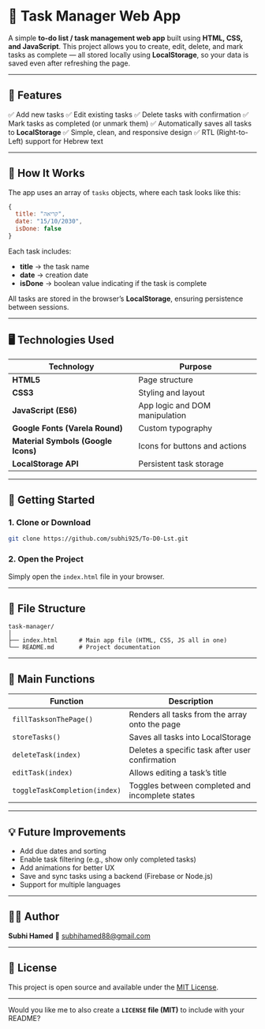 

# 📝 Task Manager Web App

A simple **to-do list / task management web app** built using **HTML, CSS, and JavaScript**.
This project allows you to create, edit, delete, and mark tasks as complete — all stored locally using **LocalStorage**, so your data is saved even after refreshing the page.

---

## 🌟 Features

✅ Add new tasks
✅ Edit existing tasks
✅ Delete tasks with confirmation
✅ Mark tasks as completed (or unmark them)
✅ Automatically saves all tasks to **LocalStorage**
✅ Simple, clean, and responsive design
✅ RTL (Right-to-Left) support for Hebrew text

---

## 🧠 How It Works

The app uses an array of `tasks` objects, where each task looks like this:

```js
{
  title: "קריאה",
  date: "15/10/2030",
  isDone: false
}
```

Each task includes:

* **title** → the task name
* **date** → creation date
* **isDone** → boolean value indicating if the task is complete

All tasks are stored in the browser’s **LocalStorage**, ensuring persistence between sessions.

---

## 🖥️ Technologies Used

| Technology                          | Purpose                        |
| ----------------------------------- | ------------------------------ |
| **HTML5**                           | Page structure                 |
| **CSS3**                            | Styling and layout             |
| **JavaScript (ES6)**                | App logic and DOM manipulation |
| **Google Fonts (Varela Round)**     | Custom typography              |
| **Material Symbols (Google Icons)** | Icons for buttons and actions  |
| **LocalStorage API**                | Persistent task storage        |

---

## 🚀 Getting Started

### 1. Clone or Download

```bash
git clone https://github.com/subhi925/To-D0-Lst.git
```

### 2. Open the Project

Simply open the `index.html` file in your browser.

---

## 📂 File Structure

```
task-manager/
│
├── index.html      # Main app file (HTML, CSS, JS all in one)
└── README.md       # Project documentation
```

---

## 🧩 Main Functions

| Function                      | Description                                     |
| ----------------------------- | ----------------------------------------------- |
| `fillTasksonThePage()`        | Renders all tasks from the array onto the page  |
| `storeTasks()`                | Saves all tasks into LocalStorage               |
| `deleteTask(index)`           | Deletes a specific task after user confirmation |
| `editTask(index)`             | Allows editing a task’s title                   |
| `toggleTaskCompletion(index)` | Toggles between completed and incomplete states |

---

## 💡 Future Improvements

* Add due dates and sorting
* Enable task filtering (e.g., show only completed tasks)
* Add animations for better UX
* Save and sync tasks using a backend (Firebase or Node.js)
* Support for multiple languages

---

## 👨‍💻 Author

**Subhi Hamed**
📧 [subhihamed88@gmail.com](mailto:subhihamed88@gmail.com)

---

## 📜 License

This project is open source and available under the [MIT License](LICENSE).

---

Would you like me to also create a **`LICENSE` file (MIT)** to include with your README?
